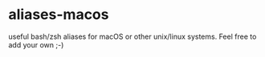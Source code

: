 # aliases-macos
useful bash/zsh aliases for macOS or other unix/linux systems.
Feel free to add your own ;-)
